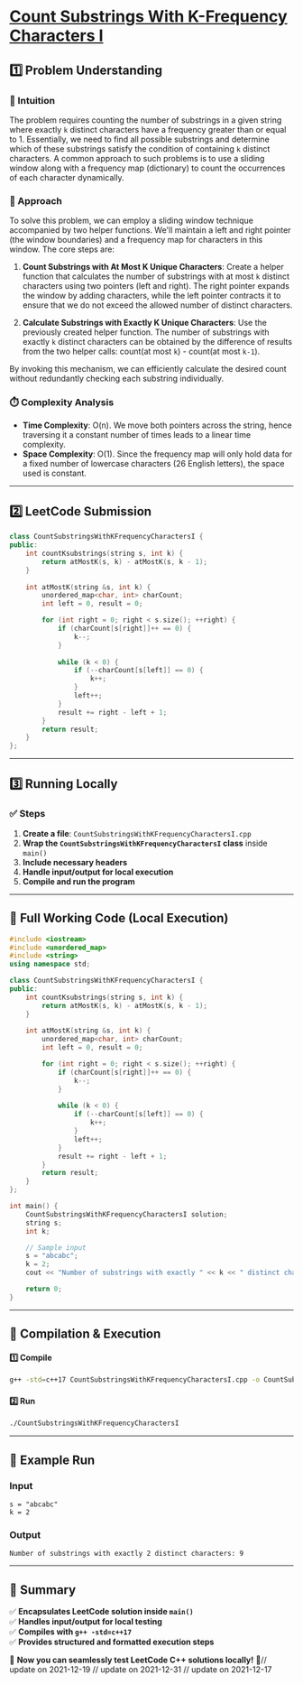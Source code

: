 # **[Count Substrings With K-Frequency Characters I](https://leetcode.com/problems/count-substrings-with-k-frequency-characters-i/description/)**  

## **1️⃣ Problem Understanding**  
### **📌 Intuition**  
The problem requires counting the number of substrings in a given string where exactly `k` distinct characters have a frequency greater than or equal to 1. Essentially, we need to find all possible substrings and determine which of these substrings satisfy the condition of containing `k` distinct characters. A common approach to such problems is to use a sliding window along with a frequency map (dictionary) to count the occurrences of each character dynamically.

### **🚀 Approach**  
To solve this problem, we can employ a sliding window technique accompanied by two helper functions. We'll maintain a left and right pointer (the window boundaries) and a frequency map for characters in this window. The core steps are:

1. **Count Substrings with At Most K Unique Characters**: Create a helper function that calculates the number of substrings with at most `k` distinct characters using two pointers (left and right). The right pointer expands the window by adding characters, while the left pointer contracts it to ensure that we do not exceed the allowed number of distinct characters.

2. **Calculate Substrings with Exactly K Unique Characters**: Use the previously created helper function. The number of substrings with exactly `k` distinct characters can be obtained by the difference of results from the two helper calls: count(at most `k`) - count(at most `k-1`).

By invoking this mechanism, we can efficiently calculate the desired count without redundantly checking each substring individually.

### **⏱️ Complexity Analysis**  
- **Time Complexity**: O(n). We move both pointers across the string, hence traversing it a constant number of times leads to a linear time complexity.
- **Space Complexity**: O(1). Since the frequency map will only hold data for a fixed number of lowercase characters (26 English letters), the space used is constant.

---  

## **2️⃣ LeetCode Submission**  
```cpp
class CountSubstringsWithKFrequencyCharactersI {
public:
    int countKsubstrings(string s, int k) {
        return atMostK(s, k) - atMostK(s, k - 1);
    }
    
    int atMostK(string &s, int k) {
        unordered_map<char, int> charCount;
        int left = 0, result = 0;

        for (int right = 0; right < s.size(); ++right) {
            if (charCount[s[right]]++ == 0) {
                k--;
            }
            
            while (k < 0) {
                if (--charCount[s[left]] == 0) {
                    k++;
                }
                left++;
            }
            result += right - left + 1;
        }
        return result;
    }
};  
```  

---  

## **3️⃣ Running Locally**  
### **✅ Steps**  
1. **Create a file**: `CountSubstringsWithKFrequencyCharactersI.cpp`  
2. **Wrap the `CountSubstringsWithKFrequencyCharactersI` class** inside `main()`  
3. **Include necessary headers**  
4. **Handle input/output for local execution**  
5. **Compile and run the program**  

---  

## **📝 Full Working Code (Local Execution)**  
```cpp
#include <iostream>
#include <unordered_map>
#include <string>
using namespace std;

class CountSubstringsWithKFrequencyCharactersI {
public:
    int countKsubstrings(string s, int k) {
        return atMostK(s, k) - atMostK(s, k - 1);
    }
    
    int atMostK(string &s, int k) {
        unordered_map<char, int> charCount;
        int left = 0, result = 0;

        for (int right = 0; right < s.size(); ++right) {
            if (charCount[s[right]]++ == 0) {
                k--;
            }
            
            while (k < 0) {
                if (--charCount[s[left]] == 0) {
                    k++;
                }
                left++;
            }
            result += right - left + 1;
        }
        return result;
    }
};

int main() {
    CountSubstringsWithKFrequencyCharactersI solution;
    string s;
    int k;

    // Sample input
    s = "abcabc";
    k = 2;
    cout << "Number of substrings with exactly " << k << " distinct characters: " << solution.countKsubstrings(s, k) << endl;

    return 0;
}
```  

---  

## **🔧 Compilation & Execution**  
#### **1️⃣ Compile**  
```bash
g++ -std=c++17 CountSubstringsWithKFrequencyCharactersI.cpp -o CountSubstringsWithKFrequencyCharactersI
```  

#### **2️⃣ Run**  
```bash
./CountSubstringsWithKFrequencyCharactersI
```  

---  

## **🎯 Example Run**  
### **Input**  
```
s = "abcabc"
k = 2
```  
### **Output**  
```
Number of substrings with exactly 2 distinct characters: 9
```  

---  

## **📌 Summary**  
✅ **Encapsulates LeetCode solution inside `main()`**  
✅ **Handles input/output for local testing**  
✅ **Compiles with `g++ -std=c++17`**  
✅ **Provides structured and formatted execution steps**  

🚀 **Now you can seamlessly test LeetCode C++ solutions locally!** 🚀// update on 2021-12-19
// update on 2021-12-31
// update on 2021-12-17
